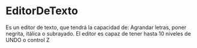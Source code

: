 # EditorDeTexto
Es un editor de texto, que tendrá la capacidad de: Agrandar letras, poner negrita, itálica o subrayado. El editor es capaz de tener hasta 10 niveles de UNDO o control Z
